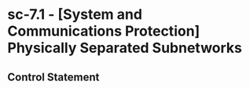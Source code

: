 # sc-7.1 - \[System and Communications Protection\] Physically Separated Subnetworks

## Control Statement
